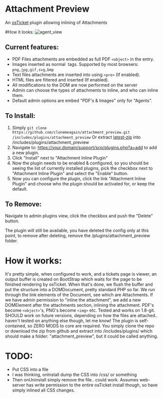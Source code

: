 # Attachment Preview
An [osTicket](https://github.com/osTicket/osTicket) plugin allowing inlining of Attachments

#How it looks:
![agent_view](https://cloud.githubusercontent.com/assets/5077391/15166401/bedd01fc-1761-11e6-8814-178c7d4efc03.png)

## Current features:
- PDF Files attachments are embedded as full PDF `<object>` in the entry.
- Images inserted as normal <img> tags. Supported by most browsers: `png,jpg,gif,svg,bmp`
- Text files attachments are inserted into using `<pre>` (If enabled). 
- HTML files are filtered and inserted (If enabled). 
- All modifications to the DOM are now performed on the server
- Admin can choose the types of attachments to inline, and who can inline them.
- Default admin options are embed "PDF's & Images" only for "Agents". 

## To Install:
1. Simply `git clone https://github.com/clonemeagain/attachment_preview.git /includes/plugins/attachment_preview` Or extract [latest-zip](https://github.com/clonemeagain/attachment_preview/archive/master.zip) into /includes/plugins/attachment_preview
1. Navigate to: https://your.domain/support/scp/plugins.php?a=add to add a new plugin.
1. Click "Install" next to "Attachment Inline Plugin"
1. Now the plugin needs to be enabled & configured, so you should be seeing the list of currently installed plugins, pick the checkbox next to "Attachment Inline Plugin" and select the "Enable" button.
1. Now you can configure the plugin, click the link "Attachment Inline Plugin" and choose who the plugin should be activated for, or keep the default.

## To Remove:
Navigate to admin plugins view, click the checkbox and push the "Delete" button.

The plugin will still be available, you have deleted the config only at this point, to remove after deleting, remove the /plugins/attachment_preview folder.





# How it works:

It's pretty simple, when configured to work, and a tickets page is viewer, an output buffer is created on BootStrap which waits for the page to be finished rendering by osTicket.
When that's done, we flush the buffer and put the structure into a DOMDocument, pretty standard PHP so far.
We run through the link elements of the Document, see which are Attachments.
If we have admin permission to "inline the attachment", we add a new DOMElement after the attachments section, inlining the attachment. PDF's become `<object>`'s, PNG's become `<img>` etc. 
Tested and works on 1.8-git. SHOULD work on future versions, depending on how the files are attached.. haven't tested on anything else though, let me know! 
The plugin is self-contained, so ZERO MODS to core are required. You simply clone the repo or download the zip from github and extract into /includes/plugins/ which should make a folder: "attachment_preview", but it could be called anything. 


# TODO:
- Put CSS into a file
- I was thinking, onInstall dump the CSS into /css/ or something
- Then onUninstall simply remove the file.. could work. Assumes web-server has write permission to the entire osTicket install though, so have simply inlined all CSS changes.
